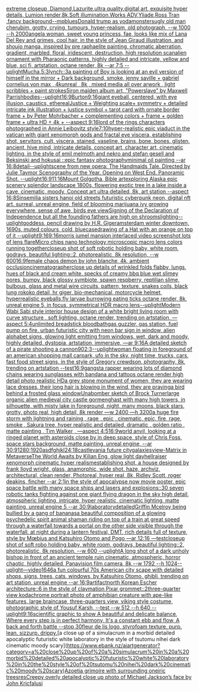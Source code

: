 [extreme closeup ,Diamond,Lazurite,ultra quality,digital art, exquisite hyper details, Lumion render,8k,Soft illumination,Works ADV,Yliade,Ross Tran ,fancy background--mp](https://www.ebank.nz/aiartgenerator?category=extreme%20closeup%20%2CDiamond%2CLazurite%2Cultra%20quality%2Cdigital%20art%2C%20exquisite%20hyper%20details%2C%20Lumion%20render%2C8k%2CSoft%20illumination%2CWorks%20ADV%2CYliade%2CRoss%20Tran%20%2Cfancy%20background--mp)[blues](https://www.ebank.nz/aiartgenerator?category=blues)[Donald trump as yoda](https://www.ebank.nz/aiartgenerator?category=Donald%20trump%20as%20yoda)[monsters](https://www.ebank.nz/aiartgenerator?category=monsters)[ugly old man cherubim, grotty, crying, tumours, hyper-realism, old photograph, --w 1000 --h 2000](https://www.ebank.nz/aiartgenerator?category=ugly%20old%20man%20cherubim%2C%20grotty%2C%20crying%2C%20tumours%2C%20hyper-realism%2C%20old%20photograph%2C%20--w%201000%20--h%202000)[angel](https://www.ebank.nz/aiartgenerator?category=angel)[a woman, sweet young princess, fae, looks like mix of Lana Del Rey and grimes, cool hair, in the style of Jean Giraud illustration, and shoujo manga, inspired by pre raphaelite painting, chromatic aberration, gradient, marbled, floral, iridescent, destruction, high resolution scan](https://www.ebank.nz/aiartgenerator?category=a%20woman%2C%20sweet%20young%20princess%2C%20fae%2C%20looks%20like%20mix%20of%20Lana%20Del%20Rey%20and%20grimes%2C%20cool%20hair%2C%20in%20the%20style%20of%20Jean%20Giraud%20illustration%2C%20and%20shoujo%20manga%2C%20inspired%20by%20pre%20raphaelite%20painting%2C%20chromatic%20aberration%2C%20gradient%2C%20marbled%2C%20floral%2C%20iridescent%2C%20destruction%2C%20high%20resolution%20scan)[alien ornament with Pharaonic patterns, highly detailed and intricate, yellow and blue, sci fi, artstation, octane render, 8k --ar 7:5 --uplight](https://www.ebank.nz/aiartgenerator?category=alien%20ornament%20with%20Pharaonic%20patterns%2C%20highly%20detailed%20and%20intricate%2C%20yellow%20and%20blue%2C%20sci%20fi%2C%20artstation%2C%20octane%20render%2C%208k%20--ar%207%3A5%20--uplight)[Mucha,](https://www.ebank.nz/aiartgenerator?category=Mucha%2C)[5:3](https://www.ebank.nz/aiartgenerator?category=5%3A3)[lynch::3](https://www.ebank.nz/aiartgenerator?category=lynch%3A%3A3)[a painting of Boy is looking at an evil version of himself in the mirror + Dark background, smoke, jenny saville + gabriel cornelius von max , 4kunreal , 8k , mixed media all over arwork , light scribbles + paint strokes](https://www.ebank.nz/aiartgenerator?category=a%20painting%20of%20Boy%20is%20looking%20at%20an%20evil%20version%20of%20himself%20in%20the%20mirror%20%2B%20Dark%20background%2C%20smoke%2C%20jenny%20saville%20%2B%20gabriel%20cornelius%20von%20max%20%2C%204kunreal%20%2C%208k%20%2C%20mixed%20media%20all%20over%20arwork%20%2C%20light%20scribbles%20%2B%20paint%20strokes)[5](https://www.ebank.nz/aiartgenerator?category=5)[iron maiden album art, "Powerslave" by Maxwell Parrish](https://www.ebank.nz/aiartgenerator?category=iron%20maiden%20album%20art%2C%20%22Powerslave%22%20by%20Maxwell%20Parrish)[bodies](https://www.ebank.nz/aiartgenerator?category=bodies)[--uplight](https://www.ebank.nz/aiartgenerator?category=--uplight)[16:9](https://www.ebank.nz/aiartgenerator?category=16%3A9)[Burton](https://www.ebank.nz/aiartgenerator?category=Burton)[9:16](https://www.ebank.nz/aiartgenerator?category=9%3A16)[giant eyeball, centered, with eye illusion, caustics, ethereal](https://www.ebank.nz/aiartgenerator?category=giant%20eyeball%2C%20centered%2C%20with%20eye%20illusion%2C%20caustics%2C%20ethereal)[Justice + Weighting scale+ symmetry + detailed intricate ink illustration + justice symbol + tarot card with ornate border frame + by Peter Mohrbacher + complementing colors + frame + golden frame + ultra HD + 4k + --aspect 9:16](https://www.ebank.nz/aiartgenerator?category=Justice%20%2B%20Weighting%20scale%2B%20symmetry%20%2B%20detailed%20intricate%20ink%20illustration%20%2B%20justice%20symbol%20%2B%20tarot%20card%20with%20ornate%20border%20frame%20%2B%20by%20Peter%20Mohrbacher%20%2B%20complementing%20colors%20%2B%20frame%20%2B%20golden%20frame%20%2B%20ultra%20HD%20%2B%204k%20%2B%20--aspect%209%3A16)[lord of the rings characters photographed in Annie Leibovitz style](https://www.ebank.nz/aiartgenerator?category=lord%20of%20the%20rings%20characters%20photographed%20in%20Annie%20Leibovitz%20style)[7:10](https://www.ebank.nz/aiartgenerator?category=7%3A10)[hyper-realistic epic viaduct in the vatican with giant xenomorph gods and fractal eye viscera, establishing shot, servitors, cult, viscera, stained, vaseline, brains, bone, bones, glisten, ancient, hive mind, intricate details, concept art, character art, cinematic lighting, in the style of emil melmoth and nekro and stefan gesell and Beksinski and hokusai ::epic fantasy photography](https://www.ebank.nz/aiartgenerator?category=hyper-realistic%20epic%20viaduct%20in%20the%20vatican%20with%20giant%20xenomorph%20gods%20and%20fractal%20eye%20viscera%2C%20establishing%20shot%2C%20servitors%2C%20cult%2C%20viscera%2C%20stained%2C%20vaseline%2C%20brains%2C%20bone%2C%20bones%2C%20glisten%2C%20ancient%2C%20hive%20mind%2C%20intricate%20details%2C%20concept%20art%2C%20character%20art%2C%20cinematic%20lighting%2C%20in%20the%20style%20of%20emil%20melmoth%20and%20nekro%20and%20stefan%20gesell%20and%20Beksinski%20and%20hokusai%20%3A%3Aepic%20fantasy%20photography)[minimal oil painting --ar 16:8](https://www.ebank.nz/aiartgenerator?category=minimal%20oil%20painting%20--ar%2016%3A8)[detail](https://www.ebank.nz/aiartgenerator?category=detail)[--uplight](https://www.ebank.nz/aiartgenerator?category=--uplight)[scene from new opera: The Handmaids Tale. Directed by Julie Taymor Scenography of the Year. Opening on West End. Panoramic Shot. --uplight](https://www.ebank.nz/aiartgenerator?category=scene%20from%20new%20opera%3A%20The%20Handmaids%20Tale.%20Directed%20by%20Julie%20Taymor%20Scenography%20of%20the%20Year.%20Opening%20on%20West%20End.%20Panoramic%20Shot.%20--uplight)[16:9](https://www.ebank.nz/aiartgenerator?category=16%3A9)[11:16](https://www.ebank.nz/aiartgenerator?category=11%3A16)[Mount Golgotha, Bible art](https://www.ebank.nz/aiartgenerator?category=Mount%20Golgotha%2C%20Bible%20art)[exploring Alaska epic scenery splendor landscape 1800s, flowering exotic tree in a lake inside a cave, cinematic, moody, Concept art ultra detailed, 8k, art station --aspect 16:8](https://www.ebank.nz/aiartgenerator?category=exploring%20Alaska%20epic%20scenery%20splendor%20landscape%201800s%2C%20flowering%20exotic%20tree%20in%20a%20lake%20inside%20a%20cave%2C%20cinematic%2C%20moody%2C%20Concept%20art%20ultra%20detailed%2C%208k%2C%20art%20station%20--aspect%2016%3A8)[Sinsemilia sisters hanoi old streets futuristic cyberpunk neon, digital nft art. surreal, unreal engine, field of blooming marijuana ivy growing everywhere, sense of awe, birds eye view](https://www.ebank.nz/aiartgenerator?category=Sinsemilia%20sisters%20hanoi%20old%20streets%20futuristic%20cyberpunk%20neon%2C%20digital%20nft%20art.%20surreal%2C%20unreal%20engine%2C%20field%20of%20blooming%20marijuana%20ivy%20growing%20everywhere%2C%20sense%20of%20awe%2C%20birds%20eye%20view)[Signing of the Declaration of Independence but all the founding fathers are high on shrooms](https://www.ebank.nz/aiartgenerator?category=Signing%20of%20the%20Declaration%20of%20Independence%20but%20all%20the%20founding%20fathers%20are%20high%20on%20shrooms)[lighting](https://www.ebank.nz/aiartgenerator?category=lighting)[--uplight](https://www.ebank.nz/aiartgenerator?category=--uplight)[goddess, pencil drawing by H.R. Giger](https://www.ebank.nz/aiartgenerator?category=goddess%2C%20pencil%20drawing%20by%20H.R.%20Giger)[amsterdam winter downtown, 1690s, muted colours, cold, blue](https://www.ebank.nz/aiartgenerator?category=amsterdam%20winter%20downtown%2C%201690s%2C%20muted%20colours%2C%20cold%2C%20blue)[case](https://www.ebank.nz/aiartgenerator?category=case)[drawing of a Hat with an orange on top of it --uplight](https://www.ebank.nz/aiartgenerator?category=drawing%20of%20a%20Hat%20with%20an%20orange%20on%20top%20of%20it%20--uplight)[9:16](https://www.ebank.nz/aiartgenerator?category=9%3A16)[9:16](https://www.ebank.nz/aiartgenerator?category=9%3A16)[morris jumel mansion interlaced video screenshot lots of lens flare](https://www.ebank.nz/aiartgenerator?category=morris%20jumel%20mansion%20interlaced%20video%20screenshot%20lots%20of%20lens%20flare)[Micro chips nano technology microscopic macro lens colors running together](https://www.ebank.nz/aiartgenerator?category=Micro%20chips%20nano%20technology%20microscopic%20macro%20lens%20colors%20running%20together)[closeup shot of soft robotic holding baby, white room, godrays, beautiful lighting::2, photorealistic, 8k resolution, --w 600](https://www.ebank.nz/aiartgenerator?category=closeup%20shot%20of%20soft%20robotic%20holding%20baby%2C%20white%20room%2C%20godrays%2C%20beautiful%20lighting%3A%3A2%2C%20photorealistic%2C%208k%20resolution%2C%20--w%20600)[](https://www.ebank.nz/aiartgenerator?category=)[16:9](https://www.ebank.nz/aiartgenerator?category=16%3A9)[female chaos demon by john blanche, 4k, ambient occlusion](https://www.ebank.nz/aiartgenerator?category=female%20chaos%20demon%20by%20john%20blanche%2C%204k%2C%20ambient%20occlusion)[cinematographer](https://www.ebank.nz/aiartgenerator?category=cinematographer)[close up details of wrinkled folds flabby, lungs, hues of black and cream white. specks of creamy bbq blue wet slimey pores, bumpy, black glossy symbiote, spawn respberry, reptilian slime, bulbous, glass and metal wire circuits,  pattern, texture, snakes coils, black lung rokoko detail, hr giger, bio-mechanical, motorcycle helmet, hyperrealistic eyeballs,fly larvae burrowing eating ticks octane render, 8k, unreal engine 5, in focus, symmetrical HDR macro lens](https://www.ebank.nz/aiartgenerator?category=close%20up%20details%20of%20wrinkled%20folds%20flabby%2C%20lungs%2C%20hues%20of%20black%20and%20cream%20white.%20specks%20of%20creamy%20bbq%20blue%20wet%20slimey%20pores%2C%20bumpy%2C%20black%20glossy%20symbiote%2C%20spawn%20respberry%2C%20reptilian%20slime%2C%20bulbous%2C%20glass%20and%20metal%20wire%20circuits%2C%20%20pattern%2C%20texture%2C%20snakes%20coils%2C%20black%20lung%20rokoko%20detail%2C%20hr%20giger%2C%20bio-mechanical%2C%20motorcycle%20helmet%2C%20hyperrealistic%20eyeballs%2Cfly%20larvae%20burrowing%20eating%20ticks%20octane%20render%2C%208k%2C%20unreal%20engine%205%2C%20in%20focus%2C%20symmetrical%20HDR%20macro%20lens)[--uplight](https://www.ebank.nz/aiartgenerator?category=--uplight)[Modern Wabi Sabi style interior house design of a white bright living room with curve structure , soft lighting, octane render, trending on artstation, —aspect 5:4](https://www.ebank.nz/aiartgenerator?category=Modern%20Wabi%20Sabi%20style%20interior%20house%20design%20of%20a%20white%20bright%20living%20room%20with%20curve%20structure%20%2C%20soft%20lighting%2C%20octane%20render%2C%20trending%20on%20artstation%2C%20%E2%80%94aspect%205%3A4)[unlimited breadstick bloodbath](https://www.ebank.nz/aiartgenerator?category=unlimited%20breadstick%20bloodbath)[gas guzzler, gas station, fuel pump on fire, urban futuristic city with neon bar sign in window, alien alphabet signs, glowing light emitting from windows, wet, dark and moody, highly detailed, dystopia, artstation, immersive, —ar 9:16](https://www.ebank.nz/aiartgenerator?category=gas%20guzzler%2C%20gas%20station%2C%20fuel%20pump%20on%20fire%2C%20urban%20futuristic%20city%20with%20neon%20bar%20sign%20in%20window%2C%20alien%20alphabet%20signs%2C%20glowing%20light%20emitting%20from%20windows%2C%20wet%2C%20dark%20and%20moody%2C%20highly%20detailed%2C%20dystopia%2C%20artstation%2C%20immersive%2C%20%E2%80%94ar%209%3A16)[A detailed sketch of a pirate shooting a cannon](https://www.ebank.nz/aiartgenerator?category=A%20detailed%20sketch%20of%20a%20pirate%20shooting%20a%20cannon)[90](https://www.ebank.nz/aiartgenerator?category=90)[2:3](https://www.ebank.nz/aiartgenerator?category=2%3A3)[--uplight](https://www.ebank.nz/aiartgenerator?category=--uplight)[woman floating in foreground of an american shopping mall carpark, ufo in the sky, night time, trucks, cars, fast food street signs, in the style of Gregory crewdson, photography, 8k, trending on artstation --test](https://www.ebank.nz/aiartgenerator?category=woman%20floating%20in%20foreground%20of%20an%20american%20shopping%20mall%20carpark%2C%20ufo%20in%20the%20sky%2C%20night%20time%2C%20trucks%2C%20cars%2C%20fast%20food%20street%20signs%2C%20in%20the%20style%20of%20Gregory%20crewdson%2C%20photography%2C%208k%2C%20trending%20on%20artstation%20--test)[16:9](https://www.ebank.nz/aiartgenerator?category=16%3A9)[gangsta rapper wearing lots of diamond chains wearing sunglasses with bandana and tattoos octane render high detail photo realistic HD](https://www.ebank.nz/aiartgenerator?category=gangsta%20rapper%20wearing%20lots%20of%20diamond%20chains%20wearing%20sunglasses%20with%20bandana%20and%20tattoos%20octane%20render%20high%20detail%20photo%20realistic%20HD)[a grey stone monument of women, they are wearing lace dresses, their long hair is blowing in the wind, they are praying](https://www.ebank.nz/aiartgenerator?category=a%20grey%20stone%20monument%20of%20women%2C%20they%20are%20wearing%20lace%20dresses%2C%20their%20long%20hair%20is%20blowing%20in%20the%20wind%2C%20they%20are%20praying)[a bird behind a frosted glass window](https://www.ebank.nz/aiartgenerator?category=a%20bird%20behind%20a%20frosted%20glass%20window)[Unabomber sketch of Brock Turner](https://www.ebank.nz/aiartgenerator?category=Unabomber%20sketch%20of%20Brock%20Turner)[large organic alien medieval city castle gormenghast with many high towers, in silhouette, with misty lake in foreground, night, many moons, black stars, grotty, photo real, high detail, 8k render —w 2400 —h 3200](https://www.ebank.nz/aiartgenerator?category=large%20organic%20alien%20medieval%20city%20castle%20gormenghast%20with%20many%20high%20towers%2C%20in%20silhouette%2C%20with%20misty%20lake%20in%20foreground%2C%20night%2C%20many%20moons%2C%20black%20stars%2C%20grotty%2C%20photo%20real%2C%20high%20detail%2C%208k%20render%20%E2%80%94w%202400%20%E2%80%94h%203200)[a huge fire storm with lightning and raining , rage , epic , cinematic, epic, fire, rage, smoke , Sakura tree, hyper realistic and detailed, dramatic , golden ratio , matte painting , Tim Walker , —aspect 4:5](https://www.ebank.nz/aiartgenerator?category=a%20huge%20fire%20storm%20with%20lightning%20and%20raining%20%2C%20rage%20%2C%20epic%20%2C%20cinematic%2C%20epic%2C%20fire%2C%20rage%2C%20smoke%20%2C%20Sakura%20tree%2C%20hyper%20realistic%20and%20detailed%2C%20dramatic%20%2C%20golden%20ratio%20%2C%20matte%20painting%20%2C%20Tim%20Walker%20%2C%20%E2%80%94aspect%204%3A5)[16:9](https://www.ebank.nz/aiartgenerator?category=16%3A9)[world anvil, looking at a ringed planet with asteroids close by in deep space, style of Chris Foss, space stars background, matte painting, unreal engine, --ar 30:9](https://www.ebank.nz/aiartgenerator?category=world%20anvil%2C%20looking%20at%20a%20ringed%20planet%20with%20asteroids%20close%20by%20in%20deep%20space%2C%20style%20of%20Chris%20Foss%2C%20space%20stars%20background%2C%20matte%20painting%2C%20unreal%20engine%2C%20--ar%2030%3A9)[1280:1920](https://www.ebank.nz/aiartgenerator?category=1280%3A1920)[asdfghjkl](https://www.ebank.nz/aiartgenerator?category=asdfghjkl)[24:18](https://www.ebank.nz/aiartgenerator?category=24%3A18)[castlevania future city](https://www.ebank.nz/aiartgenerator?category=castlevania%20future%20city)[galaxies](https://www.ebank.nz/aiartgenerator?category=galaxies)[view](https://www.ebank.nz/aiartgenerator?category=view)[-](https://www.ebank.nz/aiartgenerator?category=-)[Matrix in Metaverse](https://www.ebank.nz/aiartgenerator?category=Matrix%20in%20Metaverse)[The World Awaits by Kilian Eng, glow light day](https://www.ebank.nz/aiartgenerator?category=The%20World%20Awaits%20by%20Kilian%20Eng%2C%20glow%20light%20day)[hellraiser xenomorph cinematic hyper realism](https://www.ebank.nz/aiartgenerator?category=hellraiser%20xenomorph%20cinematic%20hyper%20realism)[establishing shot, a house designed by frank lloyd wright, glass, anamorphic, wide shot, haze, archviz, architectural, clean render, Photoreal, hyper real, 8k, Ridley Scott, roger deakins, fincher --ar 2:1](https://www.ebank.nz/aiartgenerator?category=establishing%20shot%2C%20a%20house%20designed%20by%20frank%20lloyd%20wright%2C%20glass%2C%20anamorphic%2C%20wide%20shot%2C%20haze%2C%20archviz%2C%20architectural%2C%20clean%20render%2C%20Photoreal%2C%20hyper%20real%2C%208k%2C%20Ridley%20Scott%2C%20roger%20deakins%2C%20fincher%20--ar%202%3A1)[in the style of apocalypse now movie poster, epic space battle with many space ships and lasers and explosions::30 seven robotic tanks fighting against one giant flying dragon in the sky high detail, atmospheric lighting, intricate, hyper realistic, cinematic lighting, matte painting, unreal engine 5  --ar 30:9](https://www.ebank.nz/aiartgenerator?category=in%20the%20style%20of%20apocalypse%20now%20movie%20poster%2C%20epic%20space%20battle%20with%20many%20space%20ships%20and%20lasers%20and%20explosions%3A%3A30%20seven%20robotic%20tanks%20fighting%20against%20one%20giant%20flying%20dragon%20in%20the%20sky%20high%20detail%2C%20atmospheric%20lighting%2C%20intricate%2C%20hyper%20realistic%2C%20cinematic%20lighting%2C%20matte%20painting%2C%20unreal%20engine%205%20%20--ar%2030%3A9)[laboratory](https://www.ebank.nz/aiartgenerator?category=laboratory)[detailed](https://www.ebank.nz/aiartgenerator?category=detailed)[Griffin Mcelroy being bullied by a gang of bananas](https://www.ebank.nz/aiartgenerator?category=Griffin%20Mcelroy%20being%20bullied%20by%20a%20gang%20of%20bananas)[a beautiful composition of a glowing psychedelic spirit animal shaman riding on top of a train at great speed through a waterfall towards a portal on the other side visible through the waterfall, at night during a lantern festival, DMT,  rich details full of texture, style by Mœbius and Katsuhiro Otomo and Pogo —ar 12:16 —test](https://www.ebank.nz/aiartgenerator?category=a%20beautiful%20composition%20of%20a%20glowing%20psychedelic%20spirit%20animal%20shaman%20riding%20on%20top%20of%20a%20train%20at%20great%20speed%20through%20a%20waterfall%20towards%20a%20portal%20on%20the%20other%20side%20visible%20through%20the%20waterfall%2C%20at%20night%20during%20a%20lantern%20festival%2C%20DMT%2C%20%20rich%20details%20full%20of%20texture%2C%20style%20by%20M%C5%93bius%20and%20Katsuhiro%20Otomo%20and%20Pogo%20%E2%80%94ar%2012%3A16%20%E2%80%94test)[closeup shot of soft robo holding baby, white room, godrays, beautiful lighting::2, photorealistic, 8k resolution, --w 600 --uplight](https://www.ebank.nz/aiartgenerator?category=closeup%20shot%20of%20soft%20robo%20holding%20baby%2C%20white%20room%2C%20godrays%2C%20beautiful%20lighting%3A%3A2%2C%20photorealistic%2C%208k%20resolution%2C%20--w%20600%20--uplight)[A long shot  of a dark unholy bishop in front of an ancient temple ruin  cinematic, atmospheric, horror chaotic, highly detailed, Panavision film camera, 8k --w 1792 --h 1024](https://www.ebank.nz/aiartgenerator?category=A%20long%20shot%20%20of%20a%20dark%20unholy%20bishop%20in%20front%20of%20an%20ancient%20temple%20ruin%20%20cinematic%2C%20atmospheric%2C%20horror%20chaotic%2C%20highly%20detailed%2C%20Panavision%20film%20camera%2C%208k%20--w%201792%20--h%201024)[--uplight](https://www.ebank.nz/aiartgenerator?category=--uplight)[—video](https://www.ebank.nz/aiartgenerator?category=%E2%80%94video)[1646](https://www.ebank.nz/aiartgenerator?category=1646)[a fun colourful 70s American city scape with detailed shops, signs, trees, cats, windows, by Katsuhiro Otomo, ghibli, trending on art station, unreal engine --ar 16:9](https://www.ebank.nz/aiartgenerator?category=a%20fun%20colourful%2070s%20American%20city%20scape%20with%20detailed%20shops%2C%20signs%2C%20trees%2C%20cats%2C%20windows%2C%20by%20Katsuhiro%20Otomo%2C%20ghibli%2C%20trending%20on%20art%20station%2C%20unreal%20engine%20--ar%2016%3A9)[artifact](https://www.ebank.nz/aiartgenerator?category=artifact)[north Korean Escher architecture::6 in the style of claymation Pixar grommet::2](https://www.ebank.nz/aiartgenerator?category=north%20Korean%20Escher%20architecture%3A%3A6%20in%20the%20style%20of%20claymation%20Pixar%20grommet%3A%3A2)[three-quarter view kodachrome portrait photo of amphibian creature with ape-like features, large braincase, three-quarters view, viking style costume, photographic style of Yousuf Karsh, --test --w 512 --h 640 --uplight](https://www.ebank.nz/aiartgenerator?category=three-quarter%20view%20kodachrome%20portrait%20photo%20of%20amphibian%20creature%20with%20ape-like%20features%2C%20large%20braincase%2C%20three-quarters%20view%2C%20viking%20style%20costume%2C%20photographic%20style%20of%20Yousuf%20Karsh%2C%20--test%20--w%20512%20--h%20640%20--uplight)[9:16](https://www.ebank.nz/aiartgenerator?category=9%3A16)[scientific graphic to show A beautiful and delicate balance, Where every step is in perfect harmony, It's a constant ebb and flow, A back and forth battle  --stop 30](https://www.ebank.nz/aiartgenerator?category=scientific%20graphic%20to%20show%20A%20beautiful%20and%20delicate%20balance%2C%20Where%20every%20step%20is%20in%20perfect%20harmony%2C%20It%27s%20a%20constant%20ebb%20and%20flow%2C%20A%20back%20and%20forth%20battle%20%20--stop%2030)[fleur de lis logo, styrofoam texture. purp. lean. sizzurp. drippy.](https://www.ebank.nz/aiartgenerator?category=fleur%20de%20lis%20logo%2C%20styrofoam%20texture.%20purp.%20lean.%20sizzurp.%20drippy.)[a close up of a simulacrum in a morbid detailed apocalyptic futuristic white laboratory in the style of tsutomu nihei dark cinematic moody scary](https://www.ebank.nz/aiartgenerator?category=a%20close%20up%20of%20a%20simulacrum%20in%20a%20morbid%20detailed%20apocalyptic%20futuristic%20white%20laboratory%20in%20the%20style%20of%20tsutomu%20nihei%20dark%20cinematic%20moody%20scary)[Azoetia grimoire with surrounding oneiric trees](https://www.ebank.nz/aiartgenerator?category=Azoetia%20grimoire%20with%20surrounding%20oneiric%20trees)[res](https://www.ebank.nz/aiartgenerator?category=res)[Creepy overly detailed close up photo of Michael Jackson’s face by John Kricfalusi](https://www.ebank.nz/aiartgenerator?category=Creepy%20overly%20detailed%20close%20up%20photo%20of%20Michael%20Jackson%E2%80%99s%20face%20by%20John%20Kricfalusi)